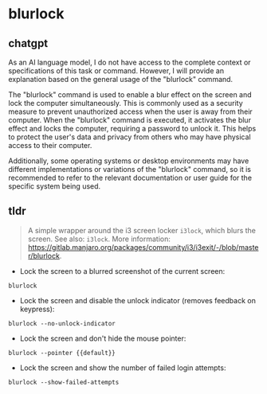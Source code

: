 # blurlock 
## chatgpt 
As an AI language model, I do not have access to the complete context or specifications of this task or command. However, I will provide an explanation based on the general usage of the "blurlock" command. 

The "blurlock" command is used to enable a blur effect on the screen and lock the computer simultaneously. This is commonly used as a security measure to prevent unauthorized access when the user is away from their computer. When the "blurlock" command is executed, it activates the blur effect and locks the computer, requiring a password to unlock it. This helps to protect the user's data and privacy from others who may have physical access to their computer.

Additionally, some operating systems or desktop environments may have different implementations or variations of the "blurlock" command, so it is recommended to refer to the relevant documentation or user guide for the specific system being used. 

## tldr 
 
> A simple wrapper around the i3 screen locker `i3lock`, which blurs the screen.
> See also: `i3lock`.
> More information: <https://gitlab.manjaro.org/packages/community/i3/i3exit/-/blob/master/blurlock>.

- Lock the screen to a blurred screenshot of the current screen:

`blurlock`

- Lock the screen and disable the unlock indicator (removes feedback on keypress):

`blurlock --no-unlock-indicator`

- Lock the screen and don't hide the mouse pointer:

`blurlock --pointer {{default}}`

- Lock the screen and show the number of failed login attempts:

`blurlock --show-failed-attempts`
